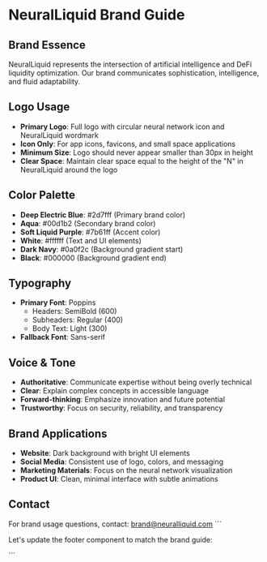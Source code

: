 # NeuralLiquid Brand Guide

## Brand Essence
NeuralLiquid represents the intersection of artificial intelligence and DeFi liquidity optimization. Our brand communicates sophistication, intelligence, and fluid adaptability.

## Logo Usage
- **Primary Logo**: Full logo with circular neural network icon and NeuralLiquid wordmark
- **Icon Only**: For app icons, favicons, and small space applications
- **Minimum Size**: Logo should never appear smaller than 30px in height
- **Clear Space**: Maintain clear space equal to the height of the "N" in NeuralLiquid around the logo

## Color Palette
- **Deep Electric Blue**: #2d7fff (Primary brand color)
- **Aqua**: #00d1b2 (Secondary brand color)
- **Soft Liquid Purple**: #7b61ff (Accent color)
- **White**: #ffffff (Text and UI elements)
- **Dark Navy**: #0a0f2c (Background gradient start)
- **Black**: #000000 (Background gradient end)

## Typography
- **Primary Font**: Poppins
  - Headers: SemiBold (600)
  - Subheaders: Regular (400)
  - Body Text: Light (300)
- **Fallback Font**: Sans-serif

## Voice & Tone
- **Authoritative**: Communicate expertise without being overly technical
- **Clear**: Explain complex concepts in accessible language
- **Forward-thinking**: Emphasize innovation and future potential
- **Trustworthy**: Focus on security, reliability, and transparency

## Brand Applications
- **Website**: Dark background with bright UI elements
- **Social Media**: Consistent use of logo, colors, and messaging
- **Marketing Materials**: Focus on the neural network visualization
- **Product UI**: Clean, minimal interface with subtle animations

## Contact
For brand usage questions, contact: brand@neuralliquid.com
\`\`\`

Let's update the footer component to match the brand guide:

\`\`\`
